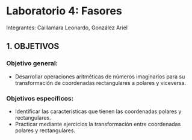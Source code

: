 # Laboratorio 4: Fasores
Integrantes: Caillamara Leonardo, González Ariel
## 1. OBJETIVOS

### Objetivo general:
* Desarrollar operaciones aritméticas de números imaginarios para su transformación de coordenadas rectangulares a polares y viceversa.

### Objetivos específicos:
*	Identificar las características que tienen las coordenadas polares y rectangulares.
*	Practicar mediante ejercicios la transformación entre coordenadas polares y rectangulares.
